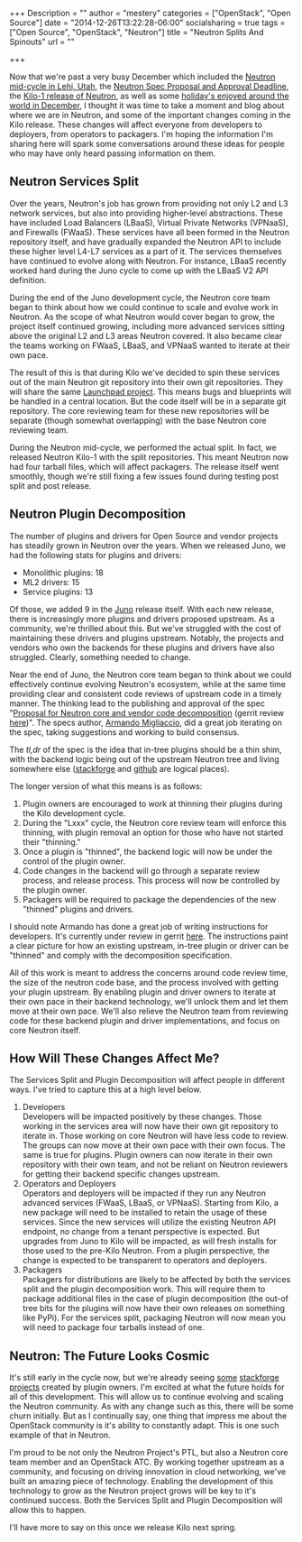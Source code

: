+++
Description = ""
author = "mestery"
categories = ["OpenStack", "Open Source"]
date = "2014-12-26T13:22:28-06:00"
socialsharing = true
tags = ["Open Source", "OpenStack", "Neutron"]
title = "Neutron Splits And Spinouts"
url = ""

+++

Now that we're past a very busy December which included the
[Neutron mid-cycle in Lehi, Utah](https://wiki.openstack.org/wiki/Sprints/NeutronKiloSprint),
the [Neutron Spec Proposal and Approval Deadline](http://lists.openstack.org/pipermail/openstack-dev/2014-December/052533.html),
the [Kilo-1 release of Neutron](https://launchpad.net/neutron/+milestone/kilo-1),
as well as some
[holiday's enjoyed around the world in December](http://en.wikipedia.org/wiki/List_of_multinational_festivals_and_holidays#December),
I thought it was time to take a moment and blog about where we are in Neutron, and some of the important
changes coming in the Kilo release. These changes will affect everyone from developers to deployers, from operators to packagers.
I'm hoping the information I'm sharing here will spark some conversations around these ideas for people who may have
only heard passing information on them.

Neutron Services Split
----------------------
Over the years, Neutron's job has grown from providing not only L2 and L3 network services, but also into providing higher-level
abstractions. These have included Load Balancers (LBaaS), Virtual Private Networks (VPNaaS), and Firewalls (FWaaS).
These services have all been formed in the Neutron repository itself, and have gradually expanded the Neutron API
to include these higher level L4-L7 services as a part of it. The services themselves have continued to evolve along with Neutron.
For instance, LBaaS recently worked hard during the Juno cycle to come up with the LBaaS V2 API definition.

During the end of the Juno development cycle, the Neutron core team began to think about how we could continue to scale
and evolve work in Neutron. As the scope of what Neutron would cover began to grow, the project itself continued growing,
including more advanced services sitting above the original L2 and L3 areas Neutron covered. It also became clear the teams
working on FWaaS, LBaaS, and VPNaaS wanted to iterate at their own pace.

The result of this is that during Kilo we've decided to spin these services out of the main Neutron git repository into their
own git repositories. They will share the same [Launchpad project](https://launchpad.net/neutron). This means bugs and blueprints
will be handled in a central location. But the code itself will be in a separate git repository. The core reviewing team for these
new repositories will be separate (though somewhat overlapping) with the base Neutron core reviewing team.

During the Neutron mid-cycle, we performed the actual split. In fact, we released Neutron Kilo-1 with the split repositories.
This meant Neutron now had four tarball files, which will affect packagers. The release itself went smoothly, though we're
still fixing a few issues found during testing post split and post release.

Neutron Plugin Decomposition
----------------------------
The number of plugins and drivers for Open Source and vendor projects has steadily grown in Neutron over the years.
When we released Juno, we had the following stats for plugins and drivers:

* Monolithic plugins: 18
* ML2 drivers: 15
* Service plugins: 13

Of those, we added 9 in the [Juno](https://launchpad.net/neutron/+milestone/2014.2) release itself. With each new release,
there is increasingly more plugins and drivers proposed upstream. As a community, we're thrilled about this. But we've
struggled with the cost of maintaining these drivers and plugins upstream. Notably, the projects and vendors who own
the backends for these plugins and drivers have also struggled. Clearly, something needed to change.

Near the end of Juno, the Neutron core team began to think about we could effectively continue evolving Neutron's ecosystem,
while at the same time providing clear and consistent code reviews of upstream code in a timely manner. The thinking lead
to the publishing and approval of the spec "[Proposal for Neutron core and vendor code decomposition](http://specs.openstack.org/openstack/neutron-specs/specs/kilo/core-vendor-decomposition.html)
(gerrit review [here](https://review.openstack.org/#/c/134680/))". The specs author, [Armando Migliaccio](https://twitter.com/armandomi2001), did a great job iterating on the
spec, taking suggestions and working to build consensus.

The *tl,dr* of the spec is the idea that in-tree plugins should be a thin shim, with the backend logic being out of the
upstream Neutron tree and living somewhere else ([stackforge](https://github.com/stackforge) and
[github](http://www.github.com/) are logical places).

The longer version of what this means is as follows:

1. Plugin owners are encouraged to work at thinning their plugins during the Kilo development cycle.
2. During the "Lxxx" cycle, the Neutron core review team will enforce this thinning, with plugin removal an option for those
who have not started their "thinning."
3. Once a plugin is "thinned", the backend logic will now be under the control of the plugin owner.
4. Code changes in the backend will go through a separate review process, and release process. This process will now be
controlled by the plugin owner.
5. Packagers will be required to package the dependencies of the new "thinned" plugins and drivers.

I should note Armando has done a great job of writing instructions for developers. It's currently under review in
gerrit [here](https://review.openstack.org/#/c/141171/). The instructions paint a clear picture for how an existing upstream,
in-tree plugin or driver can be "thinned" and comply with the decomposition specification.

All of this work is meant to address the concerns around code review time, the size of the neutron code base, and the process
involved with getting your plugin upstream. By enabling plugin and driver owners to iterate at their own pace in their
backend technology, we'll unlock them and let them move at their own pace. We'll also relieve the Neutron team from
reviewing code for these backend plugin and driver implementations, and focus on core Neutron itself.

How Will These Changes Affect Me?
---------------------------------
The Services Split and Plugin Decomposition will affect people in different ways. I've tried to capture this at a high
level below.

1. Developers  
   Developers will be impacted positively by these changes. Those working in the services area will now have their own git
   repository to iterate in. Those working on core Neutron will have less code to review. The groups can now move at their own
   pace with their own focus. The same is true for plugins. Plugin owners can now iterate in their own repository with their own
   team, and not be reliant on Neutron reviewers for getting their backend specific changes upstream.
2. Operators and Deployers  
   Operators and deployers will be impacted if they run any Neutron advanced services (FWaaS, LBaaS, or VPNaaS). Starting from Kilo,
   a new package will need to be installed to retain the usage of these services. Since the new services will utilize the existing
   Neutron API endpoint, no change from a tenant perspective is expected. But upgrades from Juno to Kilo will be impacted, as will
   fresh installs for those used to the pre-Kilo Neutron. From a plugin perspective, the change is expected to be transparent to
   operators and deployers.
3. Packagers  
   Packagers for distributions are likely to be affected by both the services split and the plugin decomposition work. This will
   require them to package additional files in the case of plugin decomposition (the out-of tree bits for the plugins will now have
   their own releases on something like PyPi). For the services split, packaging Neutron will now mean you will need to package four
   tarballs instead of one.

Neutron: The Future Looks Cosmic
--------------------------------
It's still early in the cycle now, but we're already seeing [some](https://git.openstack.org/cgit/stackforge/networking-odl/)
[stackforge](https://git.openstack.org/cgit/stackforge/networking-vsphere/)
[projects](https://git.openstack.org/cgit/stackforge/vmware-nsx/) created by plugin owners. I'm excited at what the future
holds for all of this development. This will allow us to continue evolving and scaling the Neutron community. As with
any change such as this, there will be some churn initially. But as I continually say, one thing that impress me about
the OpenStack community is it's ability to constantly adapt. This is one such example of that in Neutron.

I'm proud to be not only the Neutron Project's PTL, but also a Neutron core team member and an OpenStack ATC. By working
together upstream as a community, and focusing on driving innovation in cloud networking, we've built an amazing piece of
technology. Enabling the development of this technology to grow as the Neutron project grows will be key to it's continued success.
Both the Services Split and Plugin Decomposition will allow this to happen.

I'll have more to say on this once we release
Kilo next spring.
